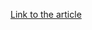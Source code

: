 [Link to the article](https://www.cybereason.com/blog/threat-analysis-report-all-paths-lead-to-cobalt-strike-icedid-emotet-and-qbot)
